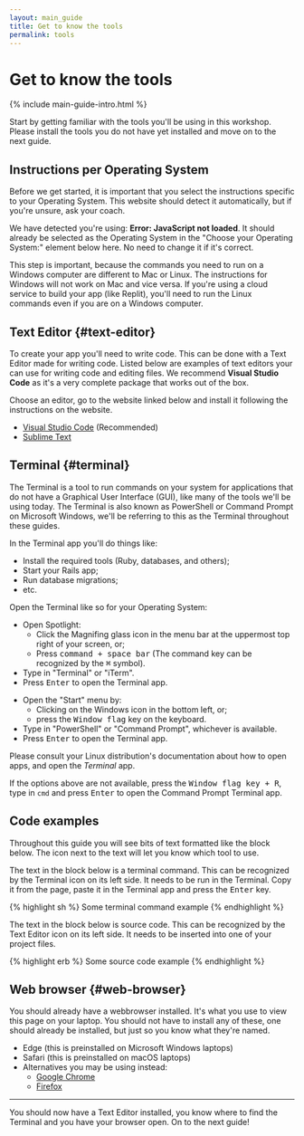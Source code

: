```yaml
---
layout: main_guide
title: Get to know the tools
permalink: tools
---
```


# Get to know the tools

{% include main-guide-intro.html %}

Start by getting familiar with the tools you'll be using in this workshop. Please install the tools you do not have yet installed and move on to the next guide.

## Instructions per Operating System

Before we get started, it is important that you select the instructions specific to your Operating System. This website should detect it automatically, but if you're unsure, ask your coach.

We have detected you're using: <strong class="js-detected-os-label">Error: JavaScript not loaded</strong>. It should already be selected as the Operating System in the "Choose your Operating System:" element below here. No need to change it if it's correct.

<div class="os-specific big"></div>

This step is important, because the commands you need to run on a Windows computer are different to Mac or Linux. The instructions for Windows will not work on Mac and vice versa. If you're using a cloud service to build your app (like Replit), you'll need to run the Linux commands even if you are on a Windows computer.

## <i class="icon-text-editor"></i> Text Editor {#text-editor}

To create your app you'll need to write code. This can be done with a Text Editor made for writing code. Listed below are examples of text editors your can use for writing code and editing files. We recommend <strong>Visual Studio Code</strong> as it's a very complete package that works out of the box.

Choose an editor, go to the website linked below and install it following the instructions on the website.

* [Visual Studio Code](https://code.visualstudio.com) (Recommended)
* [Sublime Text](https://www.sublimetext.com)

## <i class="icon-prompt"></i> Terminal {#terminal}

The Terminal is a tool to run commands on your system for applications that do not have a Graphical User Interface (GUI), like many of the tools we'll be using today.
The Terminal is also known as PowerShell or Command Prompt on Microsoft Windows, we'll be referring to this as the Terminal throughout these guides.

In the Terminal app you'll do things like:

* Install the required tools (Ruby, databases, and others);
* Start your Rails app;
* Run database migrations;
* etc.

Open the Terminal like so for your Operating System:

<div class="os-specific">
  <div class="mac">
    <ul>
      <li>
        Open Spotlight:
        <ul>
          <li>Click the Magnifing glass icon in the menu bar at the uppermost top right of your screen, or;</li>
          <li>Press <kbd>command + space bar</kbd> (The command key can be recognized by the <kbd>⌘</kbd> symbol).</li>
        </ul>
      </li>
      <li>Type in "Terminal" or "iTerm".</li>
      <li>Press <kbd>Enter</kbd> to open the Terminal app.</li>
    </ul>
  </div>

  <div class="win">
    <ul>
      <li>
        Open the "Start" menu by:
        <ul>
          <li>Clicking on the Windows icon in the bottom left, or;</li>
          <li>press the <kbd>Window flag</kbd> key on the keyboard.</li>
        </ul>
      </li>
      <li>Type in "PowerShell" or "Command Prompt", whichever is available.</li>
      <li>Press <kbd>Enter</kbd> to open the Terminal app.</li>
    </ul>
  </div>

  <div class="nix">
    <p>Please consult your Linux distribution's documentation about how to open apps, and open the <em>Terminal</em> app.</p>
  </div>
</div>

If the options above are not available, press the <kbd>Window flag key + R</kbd>, type in `cmd` and press <kbd>Enter</kbd> to open the Command Prompt Terminal app.

## Code examples

Throughout this guide you will see bits of text formatted like the block below. The icon next to the text will let you know which tool to use.

The text in the block below is a terminal command. This can be recognized by the Terminal icon on its left side. It needs to be run in the Terminal. Copy it from the page, paste it in the Terminal app and press the <kbd>Enter</kbd> key.

{% highlight sh %}
Some terminal command example
{% endhighlight %}

The text in the block below is source code. This can be recognized by the Text Editor icon on its left side. It needs to be inserted into one of your project files.

{% highlight erb %}
Some source code example
{% endhighlight %}


## <i class="icon-browser"></i> Web browser {#web-browser}

You should already have a webbrowser installed. It's what you use to view this page on your laptop. You should not have to install any of these, one should already be installed, but just so you know what they're named.

- Edge (this is preinstalled on Microsoft Windows laptops)
- Safari (this is preinstalled on macOS laptops)
- Alternatives you may be using instead:
    - [Google Chrome](https://www.google.com/chrome/index.html)
    - [Firefox](https://www.mozilla.org/firefox/)

---

You should now have a Text Editor installed, you know where to find the Terminal and you have your browser open. On to the next guide!
